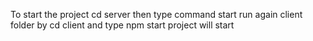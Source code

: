 To start the project cd server then type command start run again client folder by cd client and type npm start 
project will start 
